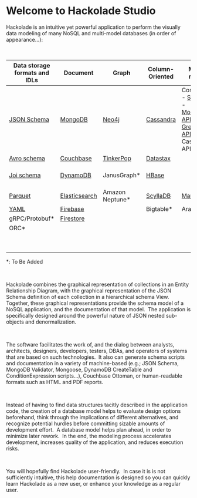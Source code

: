 # Welcome to Hackolade Studio

Hackolade is an intuitive yet powerful application to perform the visually data modeling of many NoSQL and multi-model databases (in order of appearance...):

&nbsp;

| **Data storage formats and IDLs** | **Document** | **Graph** | **Column-Oriented** | **Multi-model** | **Big Data Analytics** | **APIs** | **RDMBS ** **w/ JSON** |
| --- | --- | --- | --- | --- | --- | --- | --- |
| [JSON Schema](<JSONSchema2.md>) | [MongoDB](<MongoDB.md>) | [Neo4j](<Neo4j.md>) | [Cassandra ](<Cassandra.md>) | CosmosDB - [SQL API](<CosmosDB.md>) - [MongoDB API](<CosmosDB.md>) - [Gremlin API](<CosmosDBGremlin.md>) - Cassandra API\* | [Delta Lake](<DeltaLakeonDatabricks.md>) | [Swagger API](<SwaggerAPI.md>) | [SQL Server](<SQLServer.md>) |
| [Avro schema](<Avroschema.md>) | [Couchbase](<Couchbase.md>) | [TinkerPop](<TinkerPop.md>) | [Datastax](<Cassandra.md>) |  | [Hive](<ApacheHive.md>) | [OpenAPI](<OpenAPI.md>) | [MariaDB](<MariaDB.md>) |
| [Joi schema](<https://github.com/Qwin/Joi> "target=\"\_blank\"") | [DynamoDB](<DynamoDB.md>) | JanusGraph\* | [HBase](<HBase.md>) |  | [AWS Glue ](<AWSGlueDataCatalog.md>) [Data Catalog](<AWSGlueDataCatalog.md>) | [EventBridge](<EventBridge.md>) | MySQL\* |
| [Parquet](<Parquetschema.md>) | [Elasticsearch](<Elasticsearch.md>) | Amazon Neptune\* | [ScyllaDB](<ScyllaDB.md>) | [MarkLogic](<MarkLogic.md>) |  | AsyncAPI\* | PostgreSQL\* |
| [YAML](<YAMLfile.md>) | [Firebase](<Firebase.md>) | &nbsp; | Bigtable\* | ArangoDB\* | [Redshift](<Redshift.md>) | GraphQL\* | Oracle\* |
| gRPC/Protobuf\* | [Firestore](<Firestore.md>) | [](<MarkLogic.md>) | [](<TinkerPop.md>) | [](<MarkLogic.md>) | [Snowflake](<Snowflake.md>) | RAML\* | DB2\* |
| ORC\* | [](<Firestore.md>) | &nbsp; | &nbsp; | &nbsp; | [Synapse](<Synapse.md>) | &nbsp; | &nbsp; |
| &nbsp; | &nbsp; | &nbsp; | &nbsp; | &nbsp; | BigQuery\* | &nbsp; | &nbsp; |
| &nbsp; | [](<DynamoDB.md>) | &nbsp; | &nbsp; | &nbsp; | &nbsp; | &nbsp; | &nbsp; |


\*: To Be Added

&nbsp;

Hackolade combines the graphical representation of collections in an Entity Relationship Diagram, with the graphical representation of the JSON Schema definition of each collection in a hierarchical schema View.&nbsp; Together, these graphical representations provide the schema model of a NoSQL application, and the documentation of that model.&nbsp; The application is specifically designed around the powerful nature of JSON nested sub-objects and denormalization.

&nbsp;

The software facilitates the work of, and the dialog between analysts, architects, designers, developers, testers, DBAs, and operators of systems that are based on such technologies.&nbsp; It also can generate schema scripts and documentation in a variety of machine-based (e.g.; JSON Schema, MongoDB Validator, Mongoose, DynamoDB CreateTable and ConditionExpression scripts...), Couchbase Ottoman, or human-readable formats such as HTML and PDF reports.

&nbsp;

Instead of having to find data structures tacitly described in the application code, the creation of a database model helps to evaluate design options beforehand, think through the implications of different alternatives, and recognize potential hurdles before committing sizable amounts of development effort.&nbsp; A database model helps plan ahead, in order to minimize later rework.&nbsp; In the end, the modeling process accelerates development, increases quality of the application, and reduces execution risks.

&nbsp;

You will hopefully find Hackolade user-friendly.&nbsp; In case it is is not sufficiently intuitive, this help documentation is designed so you can quickly learn Hackolade as a new user, or enhance your knowledge as a regular user.

